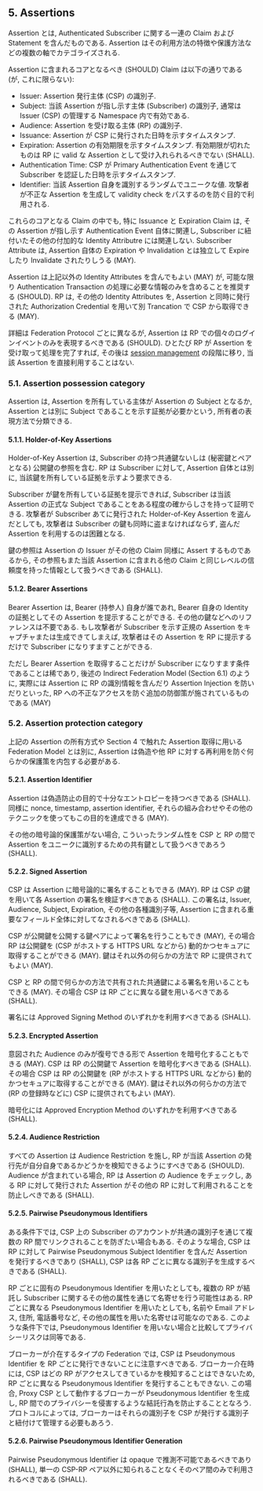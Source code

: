 <a name="sec5"></a>

## 5. Assertions

Assertion とは, Authenticated Subscriber に関する一連の Claim および Statement を含んだものである.
Assertion はその利用方法の特徴や保護方法などの複数の軸でカテゴライズされる.

<!-- An assertion contains a set of claims or statements about an authenticated subscriber. Assertions can be categorized along multiple orthogonal dimensions, including the characteristics of using the assertion or the protections on the assertion itself. -->

Assertion に含まれるコアとなるべき (SHOULD) Claim は以下の通りである (が, これに限らない):

<!-- The core set of claims inside an assertion SHOULD include (but is not limited to): -->

- Issuer: Assertion 発行主体 (CSP) の識別子.
- Subject: 当該 Assertion が指し示す主体 (Subscriber) の識別子, 通常は Issuer (CSP) の管理する Namespace 内で有効である.
- Audience: Assertion を受け取る主体 (RP) の識別子.
- Issuance: Assertion が CSP に発行された日時を示すタイムスタンプ.
- Expiration: Assertion の有効期限を示すタイムスタンプ. 有効期限が切れたものは RP に valid な Assertion として受け入れられるべきでない (SHALL).
- Authentication Time: CSP が Primary Authentication Event を通じて Subscriber を認証した日時を示すタイムスタンプ.
- Identifier: 当該 Assertion 自身を識別するランダムでユニークな値. 攻撃者が不正な Assertion を生成して validity check をパスするのを防ぐ目的で利用される.

<!--
 - Issuer: an identifier for the party that issued the assertion (the CSP)
 - Subject: an identifier for the party that the assertion is about (the subscriber), usually within the namespace control of the issuer (the CSP)
 - Audience: an identifier for the party intended to consume the assertion (the RP)
 - Issuance: a timestamp indicating when the assertion was issued by the CSP
 - Expiration: a timestamp indicating when the assertion expires and SHALL no longer be accepted as valid by the RP
 - Authentication Time: a timestamp indicating when the CSP last verified the presence of the subscriber at the CSP through a primary authentication event
 - Identifier: a random value uniquely identifying this assertion, used to prevent attackers from manufacturing malicious assertions which would pass other validity checks
-->

これらのコアとなる Claim の中でも, 特に Issuance と Expiration Claim は, その Assertion が指し示す Authentication Event 自体に関連し, Subscriber に紐付いたその他の付加的な Identity Attributre には関連しない.
Subscriber Attribute は, Assertion 自体の Expiration や Invalidation とは独立して Expire したり Invalidate されたりしうる (MAY).

<!-- These core claims, particularly the issuance and expiration claims, apply to the assertion about the authentication event itself, and not to any additional identity attributes associated with the subscriber, even when those claims are included within the assertion. A subscriber's attributes MAY expire or be otherwise invalidated independently of the expiration or invalidation of the assertion. -->

Assertion は上記以外の Identity Attributes を含んでもよい (MAY) が, 可能な限り Authentication Transaction の処理に必要な情報のみを含めることを推奨する (SHOULD).
RP は, その他の Identity Attributes を, Assertion と同時に発行された Authorization Credential を用いて別 Trancation で CSP から取得できる (MAY).

<!-- Assertions MAY include other additional identity attributes, but where possible the information contained in the assertion SHOULD be limited to the information required to process the authentication transaction. The RP MAY fetch additional identity attributes from the CSP in a separate transaction using an authorization credential issued along side the assertion. -->

詳細は Federation Protocol ごとに異なるが, Assertion は RP での個々のログインイベントのみを表現するべきである (SHOULD).
ひとたび RP が Assertion を受け取って処理を完了すれば, その後は [session management](sp800-63b.html#sec7) の段階に移り, 当該 Assertion を直接利用することはない.

<!-- Although details vary based on the exact federation protocol in use, an assertion SHOULD be used only to represent a single log-in event at the RP. After the RP consumes the assertion, [session management](sp800-63b.html#sec7) at the RP comes into play and the assertion is no longer used directly. -->

### 5.1. Assertion possession category

Assertion は, Assertion を所有している主体が Assertion の Subject となるか, Assertion とは別に Subject であることを示す証拠が必要かという, 所有者の表現方法で分類できる.

<!-- An assertion can be classified based on whether possession of the assertion itself is sufficient for representing  the subject of the assertion, or if additional proof is necessary along side the assertion. -->

#### 5.1.1. Holder-of-Key Assertions

Holder-of-Key Assertion は, Subscriber の持つ共通鍵ないしは (秘密鍵とペアとなる) 公開鍵の参照を含む.
RP は Subscriber に対して, Assertion 自体とは別に, 当該鍵を所有している証拠を示すよう要求できる.

<!-- A holder-of-key assertion contains a reference to a symmetric key or a public key (corresponding to a private key) possessed by and representing the subscriber. The RP may require the subscriber to prove possession of the key that is referenced in the assertion in parallel with presentation of the assertion itself. -->

Subscriber が鍵を所有している証拠を提示できれば, Subscriber は当該 Assertion の正式な Subject であることをある程度の確からしさを持って証明できる.
攻撃者が Subscriber あてに発行された Holder-of-Key Assertion を盗んだとしても, 攻撃者は Subscriber の鍵も同時に盗まなければならず, 盗んだ Assertion を利用するのは困難となる.

<!-- In proving possession of the subscriber’s secret, the subscriber also proves with a certain degree of assurance that they are the rightful subject of the assertion. It is more difficult for an attacker to use a stolen holder-of-key assertion issued to a subscriber, since the attacker would need to steal the referenced key material as well. -->

鍵の参照は Assertion の Issuer がその他の Claim 同様に Assert するものであるから, その参照もまた当該 Assertion に含まれる他の Claim と同じレベルの信頼度を持った情報として扱うべきである (SHALL).

<!-- Note that the reference to the key material in question is asserted by the issuer of the assertion as are any other claims therein, and reference to a given key SHALL be trusted at the same level as all other claims within the assertion itself. -->

#### 5.1.2. Bearer Assertions

Bearer Assertion は, Bearer (持参人) 自身が誰であれ, Bearer 自身の Identity の証拠としてその Assertion を提示することができる.
その他の鍵などへのリファレンスは不要である.
もし攻撃者が Subscriber を示す正規の Assertion をキャプチャまたは生成できてしまえば, 攻撃者はその Assertion を RP に提示するだけで Subscriber になりすますことができる.

<!-- A bearer assertion can be presented by any party as proof of the bearer's identity, without reference to external materials. If an attacker is able to capture or manufacture a valid assertion representing a subscriber, and that attacker is able to successfully present that assertion to the RP, then the attacker will be able to impersonate the subscriber at that RP. -->

ただし Bearer Assertion を取得することだけが Subscriber になりすます条件であることは稀であり, 後述の Indirect Federation Model (Section 6.1) のように, 実際には Assertion に RP の識別情報を含んだり Assertion Injection を防いだりといった, RP への不正なアクセスを防ぐ追加の防御策が施されているものである (MAY)

<!-- Note that mere possession of a bearer assertion is not always enough to impersonate a subscriber. For example, if an assertion is presented in the indirect federation model (Section 6.1), additional controls MAY be placed on the transaction (such as identification of the RP and assertion injection protections) that help to further protect the RP from fraudulent activity. -->

### 5.2. Assertion protection category

上記の Assertion の所有方式や Section 4 で触れた Assertion 取得に用いる Federation Model とは別に, Assertion は偽造や他 RP に対する再利用を防ぐ何らかの保護策を内包する必要がある.

<!-- Regardless of the possession mechanism (discussed above) or the federation model used to obtain them (described in section 4), assertions need to include an appropriate set of protections to the assertion data itself to prevent attackers from manufacturing valid assertions or re-using captured assertions at disparate RPs. -->

#### 5.2.1. Assertion Identifier

Assertion は偽造防止の目的で十分なエントロピーを持つべきである (SHALL).
同様に nonce, timestamp, assertion identifier, それらの組み合わせやその他のテクニックを使ってもこの目的を達成できる (MAY).

<!-- Assertions SHALL contain sufficient entropy to prevent an attacker from manufacturing a valid assertion and using it with a target RP. Assertions MAY accomplish this by use of an embedded nonce, timestamp, assertion identifier, or a combination of these or other techniques.  -->

その他の暗号論的保護策がない場合, こういったランダム性を CSP と RP の間で Assertion をユニークに識別するための共有鍵として扱うべきであろう (SHALL).

<!-- In the absence of additional cryptographic protections, this source of randomness SHALL function as a shared secret between the CSP and the RP to uniquely identify the assertion in question. -->

#### 5.2.2. Signed Assertion

CSP は Assertion に暗号論的に署名することもできる (MAY).
RP は CSP の鍵を用いて各 Assertion の署名を検証すべきである (SHALL).
この署名は, Issuer, Audience, Subject, Expiration, その他の各種識別子等, Assertion に含まれる重要なフィールド全体に対してなされるべきである (SHALL).

<!-- Assertions MAY be cryptographically signed by the CSP, and the RP SHALL validate the signature of each such assertion based on the CSP's key. This signature SHALL cover all vital fields of the assertion, including its issuer, audience, subject, expiration, and any unique identifiers. -->

CSP が公開鍵を公開する鍵ペアによって署名を行うこともでき (MAY), その場合 RP は公開鍵を (CSP がホストする HTTPS URL などから) 動的かつセキュアに取得することができる (MAY).
鍵はそれ以外の何らかの方法で RP に提供されてもよい (MAY).

<!-- The signature MAY be asymmetric based on the published public key of the CSP. In such cases, the RP MAY fetch this public key in a secure fashion at runtime (such as through an HTTPS URL hosted by the CSP), or the key MAY be provisioned out of band at the RP. -->

CSP と RP の間で何らかの方法で共有された共通鍵による署名を用いることもできる (MAY).
その場合 CSP は RP ごとに異なる鍵を用いるべきである (SHALL).

<!-- The signature MAY be symmetric based on a key shared out of band between the CSP and the RP. In such circumstances, the CSP SHALL use a different shared key for each RP. -->

署名には Approved Signing Method のいずれかを利用すべきである (SHALL).

<!-- All signatures SHALL use approved signing methods. -->

#### 5.2.3. Encrypted Assertion

意図された Audience のみが復号できる形で Assertion を暗号化することもできる (MAY).
CSP は RP の公開鍵で Assertion を暗号化すべきである (SHALL).
その場合 CSP は RP の公開鍵を (RP がホストする HTTPS URL などから) 動的かつセキュアに取得することができる (MAY).
鍵はそれ以外の何らかの方法で (RP の登録時などに) CSP に提供されてもよい (MAY).

<!-- Assertions MAY be encrypted in such a fashion as to allow only the intended audience to decrypt the claims therein. The CSP SHALL encrypt the payload of the assertion using the RP's public key. The CSP MAY fetch this public key in a secure fashion at runtime (such as through an HTTPS URL hosted by the RP), or the key MAY be provisioned out of band at the CSP (during registration of the RP). -->

暗号化には Approved Encryption Method のいずれかを利用すべきである (SHALL).

<!-- All encrypted objects SHALL use approved encryption methods. -->

#### 5.2.4. Audience Restriction

すべての Assertion は Audience Restriction を施し, RP が当該 Assertion の発行先が自分自身であるかどうかを検知できるようにすべきである (SHOULD).
Audience が含まれている場合, RP は Assertion の Audience をチェックし, ある RP に対して発行された Assertion がその他の RP に対して利用されることを防止しべきである (SHALL).

<!-- All assertions SHOULD use audience restriction techniques to allow an RP to recognize whether or not it is the intended target of an issued assertion. All RPs SHALL check the audience of an assertion, if provided, to prevent the injection and replay of an assertion generated for one RP at another RP. -->

#### 5.2.5. Pairwise Pseudonymous Identifiers

ある条件下では, CSP 上の Subscriber のアカウントが共通の識別子を通じて複数の RP 間でリンクされることを防ぎたい場合もある.
そのような場合, CSP は RP に対して Pairwise Pseudonymous Subject Identifier を含んだ Assertion を発行するべきであり (SHALL), CSP は各 RP ごとに異なる識別子を生成するべきである (SHALL).

<!-- In some circumstances, it is desirable to prevent the subscriber's account at the CSP from being linked through one or more RPs through use of a common identifier. Pairwise pseudonymous subject identifiers SHALL be used within the assertions generated by the CSP for the RP, and the CSP SHALL generate a different identifier for each RP. -->

RP ごとに固有の Pseudonymous Identifier を用いたとしても, 複数の RP が結託し Subscriber に関するその他の属性を通じて名寄せを行う可能性はある.
RP ごとに異なる Pseudonymous Identifier を用いたとしても, 名前や Email アドレス, 住所, 電話番号など, その他の属性を用いた名寄せは可能なのである.
このような条件下では, Pseudonymous Identifier を用いない場合と比較してプライバシーリスクは同等である.

<!-- When unique pseudonymous identifiers are used with RPs along side of identity attribute bundles, it may still be possible for multiple colluding RPs to fully identify and correlate a subscriber across systems using these attributes. Even though a different pseudonymous identifier was used at each RP, the RPs are still able to compare other identifying attributes such as names, email addresses, physical addresses, and phone numbers, among other common attributes. In such cases, the privacy risk is similar to the subscriber not having used a pseudonymous identifier at all. -->

ブローカーが介在するタイプの Federation では, CSP は Pseudonymous Identifier を RP ごとに発行できないことに注意すべきである.
ブローカー介在時には, CSP はどの RP がアクセスしてきているかを検知することはできないため, RP ごとに異なる Pseudonymous Identifier を発行することもできない.
この場合, Proxy CSP として動作するブローカーが Pseudonymous Identifier を生成し, RP 間でのプライバシーを侵害するような結託行為を防止することとなろう.
プロトコルによっては, ブローカーはそれらの識別子を CSP が発行する識別子と紐付けて管理する必要もあろう.

<!-- Note that in a brokered federation, a CSP cannot issue a pseudonymous identifier for each RP because it is unaware which RP is being accessed. In this case the broker, as a proxy CSP, may wish to generate pseudonymous identifiers to prevent privacy-violating collusion among RPs. Depending on the protocol, the broker may often need to map such identifiers back to the associated identifiers from upstream CSPs in order to allow the identity protocol to function. -->

#### 5.2.6. Pairwise Pseudonymous Identifier Generation

Pairwise Pseudonymous Identifier は opaque で推測不可能であるべきであり (SHALL), 単一の CSP-RP ペア以外に知られることなくそのペア間のみで利用されるべきである (SHALL).

<!-- Pairwise pseudonymous identifiers SHALL be opaque and unguessable. Additionally, they SHALL only be known and used by one CSP-RP pair. -->

